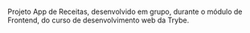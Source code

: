 Projeto App de Receitas, desenvolvido em grupo, durante o módulo de Frontend, do curso de desenvolvimento web da Trybe.